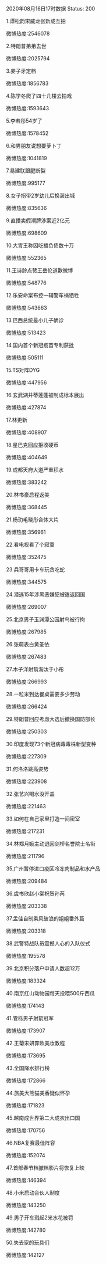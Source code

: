 2020年08月16日17时数据
Status: 200

1.谭松韵宋威龙张新成互拍

微博热度:2546078

2.特朗普弟弟去世

微博热度:2025794

3.姜子牙定档

微博热度:1856783

4.陈学冬爬了四十几楼去拍戏

微博热度:1593643

5.李若彤54岁了

微博热度:1578452

6.和男朋友说想要萝卜丁

微博热度:1041819

7.易建联跟腱断裂

微博热度:995177

8.女子拐带2岁幼儿后换装出城

微博热度:835636

9.直播卖假潮牌涉案近2亿元

微博热度:698609

10.大胃王称因吃播负债数十万

微博热度:552365

11.王诗龄点赞王岳伦道歉微博

微博热度:548776

12.乐安命案布控一辅警车祸牺牲

微博热度:543663

13.巴西总统最小儿子确诊

微博热度:513423

14.国内首个新冠疫苗专利获批

微博热度:505111

15.TS对阵DYG

微博热度:447956

16.玄武湖并蒂莲蓬被制成标本展出

微博热度:427874

17.林更新

微博热度:408907

18.星巴克回应拒收硬币

微博热度:404649

19.成都天府大道严重积水

微博热度:383242

20.林书豪启程返美

微博热度:368445

21.杨玏毛晓彤合体大片

微博热度:356961

22.看电视看了个寂寞

微博热度:352475

23.兵哥哥用卡车玩贪吃蛇

微博热度:344575

24.潜逃15年涉黑恶嫌犯被遣返回国

微博热度:269007

25.北京男子玉渊潭公园射鸟被行拘

微博热度:267985

26.张萌表白黄圣依

微博热度:267483

27.木子洋射箭淘汰于小彤

微博热度:266993

28.一粒米到达餐桌需要多少劳动

微博热度:266424

29.特朗普回应考虑大选后撤换国防部长

微博热度:250303

30.印度发现73个新冠病毒毒株新型变种

微博热度:227309

31.何洛洛跳高姿势

微博热度:223908

32.张艺兴喝水没开盖

微博热度:221463

33.如何在自己家里打造一间密室

微博热度:217231

34.林郑月娥主动退回剑桥名誉院士名衔

微博热度:211796

35.广州暂停进口疫区冷冻肉制品和水产品

微博热度:209484

36.虞书欣赵小棠祝贺孙芮

微博热度:203338

37.孟佳自制乘风破浪的姐姐番外篇

微博热度:203318

38.武警特战队员震撼人心的入队仪式

微博热度:195578

39.北京积分落户申请人数超12万

微博热度:183324

40.南京红山动物园每天投喂500斤西瓜

微博热度:174143

41.管栎男子射箭冠军

微博热度:173907

42.王菊宋妍霏欧美妆教程

微博热度:173695

43.全国降水排行榜

微博热度:172866

44.旅美大熊猫美香疑似怀孕

微博热度:171823

45.越南成世界第二大成衣出口国

微博热度:170756

46.NBA复赛最佳阵容

微博热度:152074

47.首部春节档撤档影片将恢复上映

微博热度:146394

48.小米启动合伙人制度

微博热度:143250

49.男子开车溅起2米水花被罚

微博热度:142780

50.失去家的玩具们

微博热度:142127

